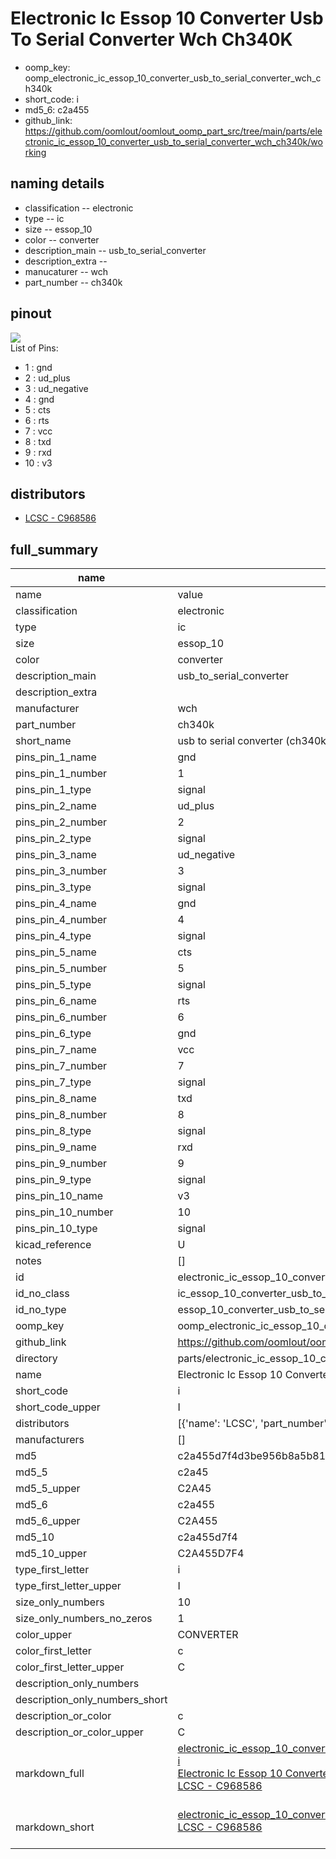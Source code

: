 # Electronic Ic Essop 10 Converter Usb To Serial Converter Wch Ch340K

  
* oomp_key: oomp_electronic_ic_essop_10_converter_usb_to_serial_converter_wch_ch340k 
* short_code: i
* md5_6: c2a455  
* github_link: https://github.com/oomlout/oomlout_oomp_part_src/tree/main/parts/electronic_ic_essop_10_converter_usb_to_serial_converter_wch_ch340k/working  
## naming details
* classification -- electronic
* type -- ic
* size -- essop_10
* color -- converter
* description_main -- usb_to_serial_converter
* description_extra -- 
* manucaturer -- wch
* part_number -- ch340k
## pinout
![](working_pinout_600.png)  
List of Pins:

* 1 : gnd
* 2 : ud_plus
* 3 : ud_negative
* 4 : gnd
* 5 : cts
* 6 : rts
* 7 : vcc
* 8 : txd
* 9 : rxd
* 10 : v3
## distributors
* [LCSC - C968586](https://lcsc.com/product-detail/C968586.html)  




## full_summary
| name | value | 
| --- | --- | 
| name | value | 
| classification | electronic | 
| type | ic | 
| size | essop_10 | 
| color | converter | 
| description_main | usb_to_serial_converter | 
| description_extra |  | 
| manufacturer | wch | 
| part_number | ch340k | 
| short_name | usb to serial converter (ch340k) | 
| pins_pin_1_name | gnd | 
| pins_pin_1_number | 1 | 
| pins_pin_1_type | signal | 
| pins_pin_2_name | ud_plus | 
| pins_pin_2_number | 2 | 
| pins_pin_2_type | signal | 
| pins_pin_3_name | ud_negative | 
| pins_pin_3_number | 3 | 
| pins_pin_3_type | signal | 
| pins_pin_4_name | gnd | 
| pins_pin_4_number | 4 | 
| pins_pin_4_type | signal | 
| pins_pin_5_name | cts | 
| pins_pin_5_number | 5 | 
| pins_pin_5_type | signal | 
| pins_pin_6_name | rts | 
| pins_pin_6_number | 6 | 
| pins_pin_6_type | gnd | 
| pins_pin_7_name | vcc | 
| pins_pin_7_number | 7 | 
| pins_pin_7_type | signal | 
| pins_pin_8_name | txd | 
| pins_pin_8_number | 8 | 
| pins_pin_8_type | signal | 
| pins_pin_9_name | rxd | 
| pins_pin_9_number | 9 | 
| pins_pin_9_type | signal | 
| pins_pin_10_name | v3 | 
| pins_pin_10_number | 10 | 
| pins_pin_10_type | signal | 
| kicad_reference | U | 
| notes | [] | 
| id | electronic_ic_essop_10_converter_usb_to_serial_converter_wch_ch340k | 
| id_no_class | ic_essop_10_converter_usb_to_serial_converter_wch_ch340k | 
| id_no_type | essop_10_converter_usb_to_serial_converter_wch_ch340k | 
| oomp_key | oomp_electronic_ic_essop_10_converter_usb_to_serial_converter_wch_ch340k | 
| github_link | https://github.com/oomlout/oomlout_oomp_part_src/tree/main/parts/electronic_ic_essop_10_converter_usb_to_serial_converter_wch_ch340k/working | 
| directory | parts/electronic_ic_essop_10_converter_usb_to_serial_converter_wch_ch340k | 
| name | Electronic Ic Essop 10 Converter Usb To Serial Converter Wch Ch340K | 
| short_code | i | 
| short_code_upper | I | 
| distributors | [{'name': 'LCSC', 'part_number': 'C968586', 'link': 'https://lcsc.com/product-detail/C968586.html', 'id': 'distributor_lcsc'}] | 
| manufacturers | [] | 
| md5 | c2a455d7f4d3be956b8a5b8101644d3d | 
| md5_5 | c2a45 | 
| md5_5_upper | C2A45 | 
| md5_6 | c2a455 | 
| md5_6_upper | C2A455 | 
| md5_10 | c2a455d7f4 | 
| md5_10_upper | C2A455D7F4 | 
| type_first_letter | i | 
| type_first_letter_upper | I | 
| size_only_numbers | 10 | 
| size_only_numbers_no_zeros | 1 | 
| color_upper | CONVERTER | 
| color_first_letter | c | 
| color_first_letter_upper | C | 
| description_only_numbers |  | 
| description_only_numbers_short |   | 
| description_or_color | c  | 
| description_or_color_upper | C  | 
| markdown_full | [electronic_ic_essop_10_converter_usb_to_serial_converter_wch_ch340k](https://github.com/oomlout/oomlout_oomp_part_src/tree/main/parts/electronic_ic_essop_10_converter_usb_to_serial_converter_wch_ch340k/working)<br>[i](https://github.com/oomlout/oomlout_oomp_part_src/tree/main/parts/electronic_ic_essop_10_converter_usb_to_serial_converter_wch_ch340k/working)<br>[Electronic Ic Essop 10 Converter Usb To Serial Converter Wch Ch340K](https://github.com/oomlout/oomlout_oomp_part_src/tree/main/parts/electronic_ic_essop_10_converter_usb_to_serial_converter_wch_ch340k/working)<br>[LCSC - C968586<br>](https://lcsc.com/product-detail/C968586.html)<br> | 
| markdown_short | [electronic_ic_essop_10_converter_usb_to_serial_converter_wch_ch340k](https://github.com/oomlout/oomlout_oomp_part_src/tree/main/parts/electronic_ic_essop_10_converter_usb_to_serial_converter_wch_ch340k/working)<br>[LCSC - C968586<br>](https://lcsc.com/product-detail/C968586.html)<br> | 
